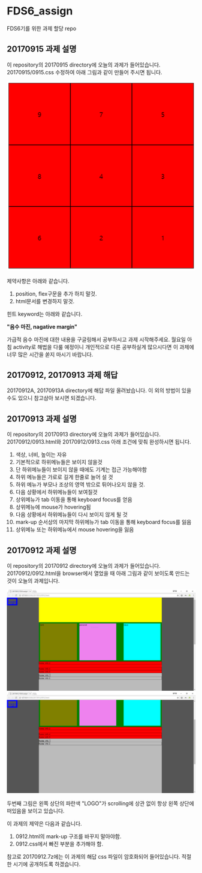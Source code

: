 # FDS6_assign
FDS6기를 위한 과제 할당 repo

## 20170915 과제 설명

이 repository의 20170915 directory에 오늘의 과제가 들어있습니다.
20170915/0915.css 수정하여 아래 그림과 같이 만들어 주시면 됩니다.

![0915ex01](img/20170915/result.png)

제약사항은 아래와 같습니다.

1. position, flex구문을 추가 하지 말것.
2. html문서를 변경하지 말것.

힌트 keyword는 아래와 같습니다.

__**"음수 마진, nagative margin"**__

가급적 음수 마진에 대한 내용을 구글링해서 공부하시고 과제 시작해주세요.
월요일 아침 activity로 해법을 다룰 예정이니 개인적으로 다른 공부하실게 많으시다면 이 과제에 너무 많은 시간을 쏟지 마시기 바랍니다.

## 20170912, 20170913 과제 해답

20170912A, 20170913A directory에 해답 파일 올려놨습니다.
이 외의 방법이 있을 수도 있으니 참고삼아 보시면 되겠습니다.

## 20170913 과제 설명

이 repository의 20170913 directory에 오늘의 과제가 들어있습니다.
20170912/0913.html와 20170912/0913.css 아래 조건에 맞춰 완성하시면 됩니다.

1. 색상, 너비, 높이는 자유
2. 기본적으로 하위메뉴들은 보이지 않을것
3. 단 하위메뉴들이 보이지 않을 때에도 기계는 접근 가능해야함
4. 하위 메뉴들은 가로로 길게 한줄로 늘어 설 것
5. 하위 메뉴가 부모나 조상의 영역 밖으로 튀어나오지 않을 것.
6. 다음 상황에서 하위메뉴들이 보여질것
  1. 상위메뉴가 tab 이동을 통해 keyboard focus를 얻음
  2. 상위메뉴에 mouse가 hovering됨
7. 다음 상황에서 하위메뉴들이 다시 보이지 않게 될 것
  1. mark-up 순서상의 마지막 하위메뉴가 tab 이동을 통해 keyboard focus를 잃음
  2. 상위메뉴 또는 하위메뉴에서 mouse hovering을 잃음

## 20170912 과제 설명

이 repository의 20170912 directory에 오늘의 과제가 들어있습니다.
20170912/0912.html을 browser에서 열었을 때 아래 그림과 같이 보이도록 만드는 것이 오늘의 과제입니다.

![ex1](img/20170912/20170912_FDS6_assign_A01.PNG)
![ex2](img/20170912/20170912_FDS6_assign_A02.PNG)

두번째 그림은 왼쪽 상단의 파란색 "LOGO"가 scrolling에 상관 없이 항상 왼쪽 상단에 떠있음을 보이고 있습니다.

이 과제의 제약은 다음과 같습니다.

1. 0912.html의 mark-up 구조를 바꾸지 말아야함.
1. 0912.css에서 빠진 부분을 추가해야 함.

참고로 20170912.7z에는 이 과제의 해답 css 파일이 암호화되어 들어있습니다.
적절한 시기에 공개하도록 하겠습니다.